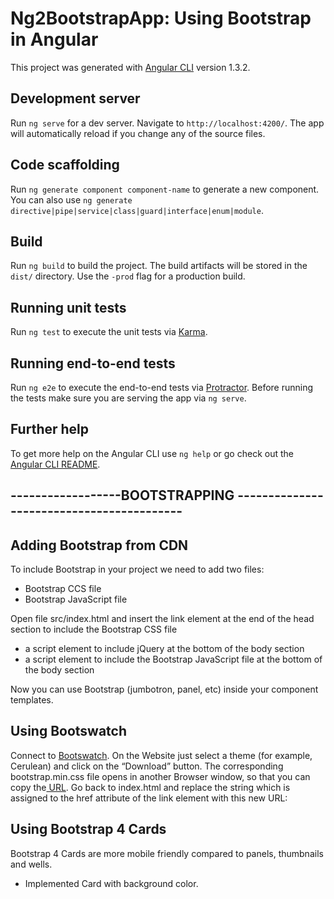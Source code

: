 # Ng2BootstrapApp: Using Bootstrap in Angular


This project was generated with [Angular CLI](https://github.com/angular/angular-cli) version 1.3.2.

## Development server

Run `ng serve` for a dev server. Navigate to `http://localhost:4200/`. The app will automatically reload if you change any of the source files.

## Code scaffolding

Run `ng generate component component-name` to generate a new component. You can also use `ng generate directive|pipe|service|class|guard|interface|enum|module`.

## Build

Run `ng build` to build the project. The build artifacts will be stored in the `dist/` directory. Use the `-prod` flag for a production build.

## Running unit tests

Run `ng test` to execute the unit tests via [Karma](https://karma-runner.github.io).

## Running end-to-end tests

Run `ng e2e` to execute the end-to-end tests via [Protractor](http://www.protractortest.org/).
Before running the tests make sure you are serving the app via `ng serve`.

## Further help

To get more help on the Angular CLI use `ng help` or go check out the [Angular CLI README](https://github.com/angular/angular-cli/blob/master/README.md).

##   ------------------BOOTSTRAPPING ------------------------------------------

## Adding Bootstrap from CDN

To include Bootstrap in your project we need to add two files:
- Bootstrap CCS file
- Bootstrap JavaScript file

Open file src/index.html and insert the link element at the end of the head section to include the Bootstrap CSS file
- a script element to include jQuery at the bottom of the body section
- a script element to include the Bootstrap JavaScript file at the bottom of the body section

Now you can use Bootstrap (jumbotron, panel, etc) inside your component templates.

## Using Bootswatch
Connect to [Bootswatch](https://bootswatch.com/). On the Website just select a theme (for example, Cerulean) and click on the “Download” button. The corresponding bootstrap.min.css file opens in another Browser window, so that you can copy the[ URL](https://bootswatch.com/cerulean/bootstrap.min.css).
Go back to index.html and replace the string which is assigned to the href attribute of the link element with this new URL:

## Using Bootstrap 4 Cards

Bootstrap 4 Cards are more mobile friendly compared to panels, thumbnails and wells.

+ Implemented Card with background color.
 